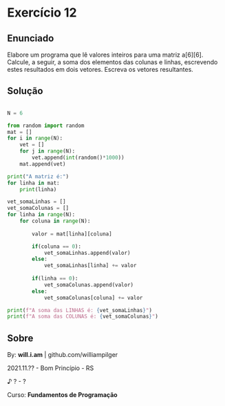 # Exercício 12

## Enunciado

Elabore um programa que lê valores inteiros para uma matriz a[6][6]. Calcule, a seguir, a soma dos elementos das colunas e linhas, escrevendo estes resultados em dois vetores. Escreva os vetores resultantes.

## Solução

```py

N = 6

from random import random
mat = []
for i in range(N):
    vet = []
    for j in range(N):
        vet.append(int(random()*1000))
    mat.append(vet)

print("A matriz é:")
for linha in mat:
    print(linha)

vet_somaLinhas = []
vet_somaColunas = []
for linha in range(N):
    for coluna in range(N):
        
        valor = mat[linha][coluna]

        if(coluna == 0):
            vet_somaLinhas.append(valor)
        else:
            vet_somaLinhas[linha] += valor
        
        if(linha == 0):
            vet_somaColunas.append(valor)
        else:
            vet_somaColunas[coluna] += valor

print(f"A soma das LINHAS é: {vet_somaLinhas}")
print(f"A soma das COLUNAS é: {vet_somaColunas}")

```

## Sobre

By: **will.i.am** | github.com/williampilger

2021.11.?? - Bom Princípio - RS

♪ ? - ?

Curso: **Fundamentos de Programação**